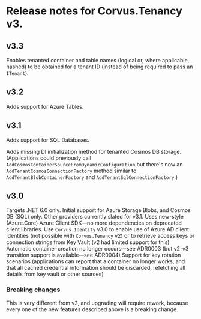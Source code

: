 # Release notes for Corvus.Tenancy v3.

## v3.3

Enables tenanted container and table names (logical or, where applicable, hashed) to be obtained for a tenant ID (instead of being required to pass an `ITenant`).

## v3.2

Adds support for Azure Tables.

## v3.1

Adds support for SQL Databases.

Adds missing DI initialization method for tenanted Cosmos DB storage. (Applications could previously call `AddCosmosContainerSourceFromDynamicConfiguration` but there's now an `AddTenantCosmosConnectionFactory` method similar to `AddTenantBlobContainerFactory` and `AddTenantSqlConnectionFactory`.)


## v3.0

Targets .NET 6.0 only.
Initial support for Azure Storage Blobs, and Cosmos DB (SQL) only. Other providers currently slated for v3.1.
Uses new-style (Azure.Core) Azure Client SDK—no more dependencies on deprecated client libraries.
Use `Corvus.Identity` v3.0 to enable use of Azure AD client identities (not possible with `Corvus.Tenancy` v2) or to retrieve access keys or connection strings from Key Vault (v2 had limited support for this)
Automatic container creation no longer occurs—see ADR0003 (but v2-v3 transition support is available—see ADR0004)
Support for key rotation scenarios (applications can report that a container no longer works, and that all cached credential information should be discarded, refetching all details from key vault or other sources)


### Breaking changes

This is very different from v2, and upgrading will require rework, because every one of the new features described above is a breaking change.